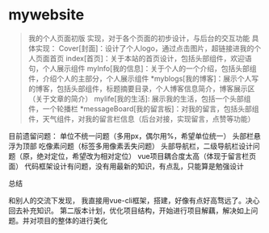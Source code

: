 # mywebsite

>我的个人页面初版
实现，对于各个页面的初步设计，与后台的交互功能
具体实现：
Cover[封面]：设计了个人logo，通过点击图片，超链接进我的个人页面首页
index[首页]：关于本站的首页设计，包括头部组件，欢迎语句，个人展示组件
myInfo[我的信息]：关于个人的一个介绍，包括头部组件，介绍个人的主部分，个人展示组件
*myblogs[我的博客]：展示个人写的博客，包括头部组件，标题摘要目录，个人博客信息简介，博客展示区（关于文章的简介）
mylife[我的生活]: 展示我的生活，包括一个头部组件，一个轮播栏
*messageBoard[我的留言板]：对我的留言，包括头部组件，天气组件，对我的留言栏信息（后台对接，实现留言，点赞等功能）

目前遗留问题：
单位不统一问题（多用px，偶尔用%，希望单位统一）
头部栏悬浮为顶部
吃像素问题（标签多用像素丢失问题）
头部导航栏，二级导航栏设计问题（原，绝对定位，希望改为相对定位）
vue项目耦合度太高（体现于留言栏页面）
代码框架设计有问题，没有用最新的知识，有点乱，只能算是勉强设计


总结

和别人的交流下发现， 我直接用vue-cli框架，搭建，好像有点好高骛远了。决心回去补充知识。
第二版本计划，优化项目结构，开始进行项目解藕，解决如上问题。并对项目的整体的进行美化
